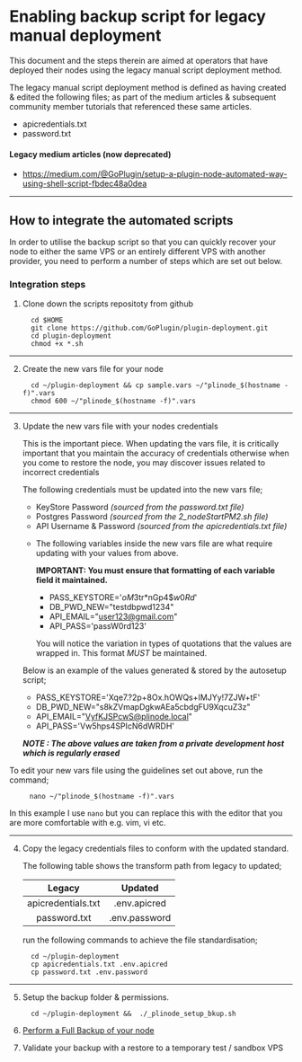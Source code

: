 # Enabling backup script for legacy manual deployment

This document and the steps therein are aimed at operators that have deployed their nodes using the legacy manual script deployment method. 

The legacy manual script deployment method is defined as having created & edited the following files; as part of the medium articles & subsequent community member tutorials that referenced these same articles.

   - apicredentials.txt
   - password.txt

#### Legacy medium articles (now deprecated)

   - https://medium.com/@GoPlugin/setup-a-plugin-node-automated-way-using-shell-script-fbdec48a0dea

---

## How to integrate the automated scripts

In order to utilise the backup script so that you can quickly recover your node to either the same VPS or an entirely different VPS with another provider, you need to perform a number of steps which are set out below.

### Integration steps

   1. Clone down the scripts repositoty from github

            cd $HOME
            git clone https://github.com/GoPlugin/plugin-deployment.git
            cd plugin-deployment
            chmod +x *.sh

---

   2. Create the new vars file for your node
   
            cd ~/plugin-deployment && cp sample.vars ~/"plinode_$(hostname -f)".vars
            chmod 600 ~/"plinode_$(hostname -f)".vars

---

   3. Update the new vars file with your nodes credentials

      This is the important piece. When updating the vars file, it is critically important that you maintain the accuracy of credentials otherwise when you come to restore the node, you may discover issues related to incorrect credentials

      The following credentials must be updated into the new vars file;

      - KeyStore Password _(sourced from the password.txt file)_
      - Postgres Password _(sourced from the_ _2\_nodeStartPM2.sh file)_
      - API Username & Password _(sourced from the apicredentials.txt file)_


      +  The following variables inside the new vars file are what require updating with your values from above. 
      
         **IMPORTANT: You must ensure that formatting of each variable field it maintained.**

           *    PASS_KEYSTORE='$oM3$tr*nGp4$$w0Rd$'
           *    DB_PWD_NEW="testdbpwd1234"
           *    API_EMAIL="user123@gmail.com"
           *    API_PASS='passW0rd123'

         You will notice the variation in types of quotations that the values are wrapped in. This format *MUST* be maintained.


      Below is an example of the values generated & stored by the autosetup script;

      - PASS_KEYSTORE='Xqe7.?2p+8Ox.hOWQs+IMJYy!7ZJW+tF'
      - DB_PWD_NEW="s8kZVmapDgkwAEa5cbdgFU9XqcuZ3z"
      - API_EMAIL="VyfKJSPcwS@plinode.local"
      - API_PASS='Vw5hps4SPIcN6dWRDH'

      **_NOTE : The above values are taken from a private development host which is regularly erased_**

   To edit your new vars file using the guidelines set out above, run the command; 

         nano ~/"plinode_$(hostname -f)".vars
   
   In this example I use `nano` but you can replace this with the editor that you are more comfortable with e.g. vim, vi etc.


---

   4. Copy the legacy credentials files to conform with the updated standard.
      
      The following table shows the transform path from legacy to updated;

      Legacy | Updated
      :---: | :---: 
      |apicredentials.txt | .env.apicred
      |password.txt | .env.password

      run the following commands to achieve the file standardisation;

            cd ~/plugin-deployment
            cp apicredentials.txt .env.apicred
            cp password.txt .env.password

---

   5. Setup the backup folder & permissions.
   
            cd ~/plugin-deployment &&  ./_plinode_setup_bkup.sh


   6. [Perform a Full Backup of your node](node_backup_restore.md#performing-a-backup)
   7. Validate your backup with a restore to a temporary test / sandbox VPS